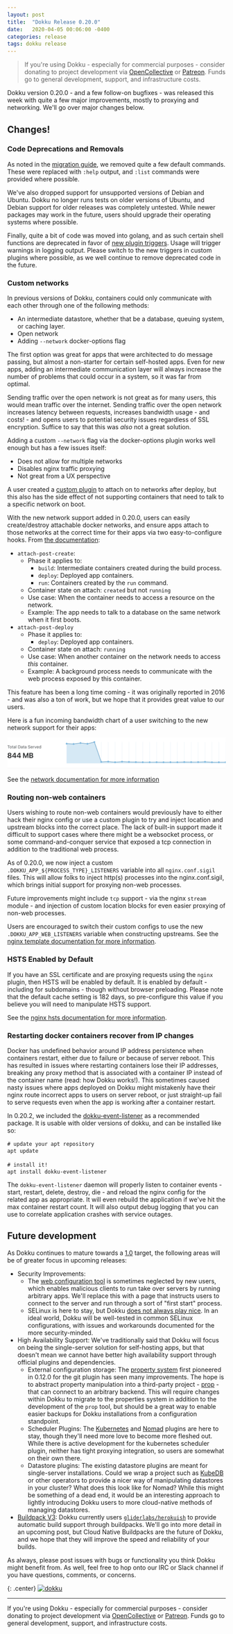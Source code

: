 ```yaml
---
layout: post
title:  "Dokku Release 0.20.0"
date:   2020-04-05 00:06:00 -0400
categories: release
tags: dokku release
---
```


> If you're using Dokku - especially for commercial purposes - consider donating to project development via [OpenCollective](https://opencollective.com/dokku) or [Patreon](https://www.patreon.com/dokku). Funds go to general development, support, and infrastructure costs.

Dokku version 0.20.0 - and a few follow-on bugfixes - was released this week with quite a few major improvements, mostly to proxying and networking. We'll go over major changes below.

## Changes!

### Code Deprecations and Removals

As noted in the [migration guide](http://dokku.viewdocs.io/dokku/appendices/0.20.0-migration-guide/), we removed quite a few default commands. These were replaced with `:help` output, and `:list` commands were provided where possible.

We've also dropped support for unsupported versions of Debian and Ubuntu. Dokku no longer runs tests on older versions of Ubuntu, and Debian support for older releases was completely untested. While newer packages may work in the future, users should upgrade their operating systems where possible.

Finally, quite a bit of code was moved into golang, and as such certain shell functions are deprecated in favor of [new plugin triggers](http://dokku.viewdocs.io/dokku/appendices/0.20.0-migration-guide/#deprecations). Usage will trigger warnings in logging output. Please switch to the new triggers in custom plugins where possible, as we well continue to remove deprecated code in the future.

### Custom networks

In previous versions of Dokku, containers could only communicate with each other through one of the following methods:

- An intermediate datastore, whether that be a database, queuing system, or caching layer.
- Open network
- Adding `--network` docker-options flag

The first option was great for apps that were architected to do message passing, but almost a non-starter for certain self-hosted apps. Even for new apps, adding an intermediate communication layer will always increase the number of problems that could occur in a system, so it was far from optimal.

Sending traffic over the open network is not great as for many users, this would mean traffic over the internet. Sending traffic over the open network increases latency between requests, increases bandwidth usage - and costs! - and opens users to potential security issues regardless of SSL encryption. Suffice to say that this was _also_ not a great solution.

Adding a custom `--network` flag via the docker-options plugin works well enough but has a few issues itself:

- Does not allow for multiple networks
- Disables nginx traffic proxying
- Not great from a UX perspective

A user created a [custom plugin](https://github.com/ithouse/dokku-connect-network) to attach on to networks after deploy, but this also has the side effect of not supporting containers that need to talk to a specific network on boot.

With the new network support added in 0.20.0, users can easily create/destroy attachable docker networks, and ensure apps attach to those networks at the correct time for their apps via two easy-to-configure hooks. From [the documentation](http://dokku.viewdocs.io/dokku/networking/network/#when-to-attach-containers-to-a-network):

- `attach-post-create`:
  - Phase it applies to:
    - `build`: Intermediate containers created during the build process.
    - `deploy`: Deployed app containers.
    - `run`: Containers created by the `run` command.
  - Container state on attach: `created` but not `running`
  - Use case: When the container needs to access a resource on the network.
  - Example: The app needs to talk to a database on the same network when it first boots.
- `attach-post-deploy`
  - Phase it applies to:
    - `deploy`: Deployed app containers.
  - Container state on attach: `running`
  - Use case: When another container on the network needs to access _this_ container.
  - Example: A background process needs to communicate with the web process exposed by this container.

This feature has been a long time coming - it was originally reported in 2016 - and was also a ton of work, but we hope that it provides great value to our users.

Here is a fun incoming bandwidth chart of a user switching to the new network support for their apps:

[![bandwidth decrease](/img/posts/0.20.0/bandwidth-decrease.png)](/img/posts/0.20.0/bandwidth-decrease.png)

See the [network documentation for more information](http://dokku.viewdocs.io/dokku/networking/network/)

### Routing non-web containers

Users wishing to route non-web containers would previously have to either hack their nginx config or use a custom plugin to try and inject location and upstream blocks into the correct place. The lack of built-in support made it difficult to support cases where there might be a websocket process, or some command-and-conquer service that exposed a tcp connection in addition to the traditional web process.

As of 0.20.0, we now inject a custom `.DOKKU_APP_${PROCESS_TYPE}_LISTENERS` variable into all `nginx.conf.sigil` files. This will allow folks to inject http(s) processes into the nginx.conf.sigil, which brings initial support for proxying non-web processes.

Future improvements might include `tcp` support - via the nginx `stream` module - and injection of custom location blocks for even easier proxying of non-web processes.

Users are encouraged to switch their custom configs to use the new `.DOKKU_APP_WEB_LISTENERS` variable when constructing upstreams. See the [nginx template documentation for more information](http://dokku.viewdocs.io/dokku/configuration/nginx/#customizing-the-nginx-configuration).

### HSTS Enabled by Default

If you have an SSL certificate and are proxying requests using the `nginx` plugin, then HSTS will be enabled by default. It is enabled by default - including for subdomains - though without browser preloading. Please note that the default cache setting is 182 days, so pre-configure this value if you believe you will need to manipulate HSTS support.

See the [nginx hsts documentation for more information](http://dokku.viewdocs.io/dokku/configuration/nginx/#hsts-header).

### Restarting docker containers recover from IP changes

Docker has undefined behavior around IP address persistence when containers restart, either due to failure or because of server reboot. This has resulted in issues where restarting containers lose their IP addresses, breaking any proxy method that is associated with a container IP instead of the container name (read: how Dokku works!). This sometimes caused nasty issues where apps deployed on Dokku might mistakenly have their nginx route incorrect apps to users on server reboot, or just straight-up fail to serve requests even when the app is working after a container restart.

In 0.20.2, we included the [dokku-event-listener](https://github.com/dokku/dokku-event-listener) as a recommended package. It is usable with older versions of dokku, and can be installed like so:

```
# update your apt repository
apt update

# install it!
apt install dokku-event-listener
```

The `dokku-event-listener` daemon will properly listen to container events - start, restart, delete, destroy, die - and reload the nginx config for the related app as appropriate. It will even rebuild the application if we've hit the max container restart count. It will also output debug logging that you can use to correlate application crashes with service outages.

## Future development

As Dokku continues to mature towards a [1.0](https://github.com/dokku/dokku/milestones/v1.0.0) target, the following areas will be of greater focus in upcoming releases:

- Security Improvements:
  - The [web configuration tool](https://github.com/dokku/dokku/issues/2247) is sometimes neglected by new users, which enables malicious clients to run take over servers by running arbitrary apps. We'll replace this with a page that instructs users to connect to the server and run through a sort of "first start" process.
  - SELinux is here to stay, but Dokku [does not always play nice](https://github.com/dokku/dokku/issues/3149). In an ideal world, Dokku will be well-tested in common SELinux configurations, with issues and workarounds documented for the more security-minded.
- High Availability Support: We've traditionally said that Dokku will focus on being the single-server solution for self-hosting apps, but that doesn't mean we cannot have better high availability support through official plugins and dependencies.
  - External configuration storage: The [property system](https://github.com/dokku/dokku/blob/master/plugins/common/property-functions) first pioneered in 0.12.0 for the git plugin has seen many improvements. The hope is to abstract property manipulation into a third-party project - [prop](https://github.com/dokku/prop) - that can connect to an arbitrary backend. This will require changes within Dokku to migrate to the properties system in addition to the development of the `prop` tool, but should be a great way to enable easier backups for Dokku installations from a configuration standpoint.
  - Scheduler Plugins: The [Kubernetes](https://github.com/dokku/dokku-scheduler-kubernetes) and [Nomad](https://github.com/dokku/dokku-scheduler-nomad) plugins are here to stay, though they'll need more love to become more fleshed out. While there is active development for the kubernetes scheduler plugin, neither has tight proxying integration, so users are somewhat on their own there.
  - Datastore plugins: The existing datastore plugins are meant for single-server installations. Could we wrap a project such as [KubeDB](https://kubedb.com/) or other operators to provide a nicer way of manipulating datastores in your cluster? What does this look like for Nomad? While this might be something of a dead end, it would be an interesting approach to lightly introducing Dokku users to more cloud-native methods of managing datastores.
- [Buildpack V3](https://buildpacks.io/): Dokku currently users [`gliderlabs/herokuish`](https://github.com/gliderlabs/herokuish) to provide automatic build support through buildpacks. We'll go into more detail in an upcoming post, but Cloud Native Buildpacks are the future of Dokku, and we hope that they will improve the speed and reliability of your builds.

As always, please post issues with bugs or functionality you think Dokku might benefit from. As well, feel free to hop onto our IRC or Slack channel if you have questions, comments, or concerns.

{: .center}
[![dokku](/img/dokku.png)](http://dokku.viewdocs.io/dokku/)

---

If you're using Dokku - especially for commercial purposes - consider donating to project development via [OpenCollective](https://opencollective.com/dokku) or [Patreon](https://www.patreon.com/dokku). Funds go to general development, support, and infrastructure costs.
